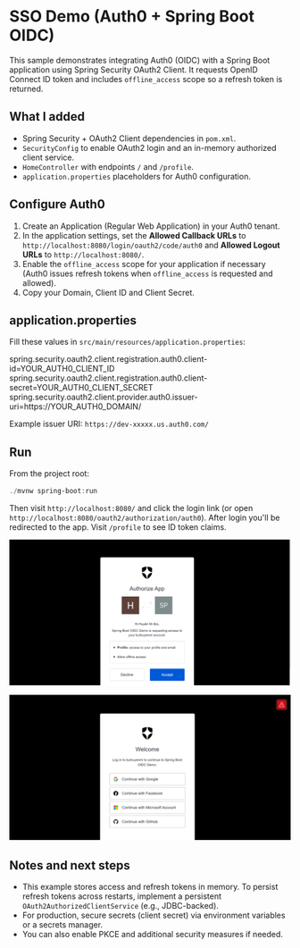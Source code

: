 # SSO Demo (Auth0 + Spring Boot OIDC)

This sample demonstrates integrating Auth0 (OIDC) with a Spring Boot application using Spring Security OAuth2 Client. It requests OpenID Connect ID token and includes `offline_access` scope so a refresh token is returned.

## What I added

- Spring Security + OAuth2 Client dependencies in `pom.xml`.
- `SecurityConfig` to enable OAuth2 login and an in-memory authorized client service.
- `HomeController` with endpoints `/` and `/profile`.
- `application.properties` placeholders for Auth0 configuration.

## Configure Auth0

1. Create an Application (Regular Web Application) in your Auth0 tenant.
2. In the application settings, set the **Allowed Callback URLs** to `http://localhost:8080/login/oauth2/code/auth0` and **Allowed Logout URLs** to `http://localhost:8080/`.
3. Enable the `offline_access` scope for your application if necessary (Auth0 issues refresh tokens when `offline_access` is requested and allowed).
4. Copy your Domain, Client ID and Client Secret.

## application.properties

Fill these values in `src/main/resources/application.properties`:

spring.security.oauth2.client.registration.auth0.client-id=YOUR_AUTH0_CLIENT_ID
spring.security.oauth2.client.registration.auth0.client-secret=YOUR_AUTH0_CLIENT_SECRET
spring.security.oauth2.client.provider.auth0.issuer-uri=https://YOUR_AUTH0_DOMAIN/

Example issuer URI: `https://dev-xxxxx.us.auth0.com/`

## Run

From the project root:

```powershell
./mvnw spring-boot:run
```

Then visit `http://localhost:8080/` and click the login link (or open `http://localhost:8080/oauth2/authorization/auth0`). After login you'll be redirected to the app. Visit `/profile` to see ID token claims.

![ ảnh 1](images\image-1.png)

![ảnh 2](images\image.png)


## Notes and next steps

- This example stores access and refresh tokens in memory. To persist refresh tokens across restarts, implement a persistent `OAuth2AuthorizedClientService` (e.g., JDBC-backed).
- For production, secure secrets (client secret) via environment variables or a secrets manager.
- You can also enable PKCE and additional security measures if needed.


